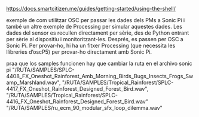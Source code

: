 https://docs.smartcitizen.me/guides/getting-started/using-the-shell/



 exemple de com utilitzar OSC per passar les dades dels PMs a Sonic Pi i també un altre exemple de Processing per simular aquestes dades.
Les dades del sensor es recullen directament per sèrie, des de Python entrant per sèrie al dispositiu i monitoritzant-les.
Després, es passen per OSC a Sonic Pi.
Per provar-ho, hi ha un fitxer Processing (que necessita les llibreries d’oscP5) per provar-ho directament amb Sonic Pi.

praa que los samples funcionen hay que cambiar la ruta en el archivo sonic pi
    "/RUTA/SAMPLES/SPLC-4408_FX_Oneshot_Rainforest_Amb_Morning_Birds_Bugs_Insects_Frogs_Swamp_Marshland.wav",
    "/RUTA/SAMPLES/Tropical_Rainforest/SPLC-4417_FX_Oneshot_Rainforest_Designed_Forest_Bird.wav",
    "/RUTA/SAMPLES/Tropical_Rainforest/SPLC-4416_FX_Oneshot_Rainforest_Designed_Forest_Bird.wav"
     "/RUTA/SAMPLES/ru_ecm_90_modular_sfx_loop_dilemma.wav"


